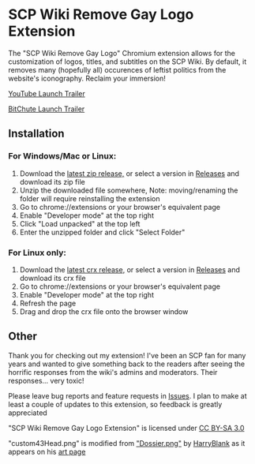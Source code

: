# SCP Wiki Remove Gay Logo Extension
The "SCP Wiki Remove Gay Logo" Chromium extension allows for the customization of logos, titles, and subtitles on the SCP Wiki. By default, it removes many (hopefully all) occurences of leftist politics from the website's iconography. Reclaim your immersion!

[YouTube Launch Trailer](https://youtu.be/i38tk5X3Kk0)

[BitChute Launch Trailer](https://www.bitchute.com/video/dVD6bW99AlLo/)

## Installation
### For Windows/Mac or Linux:
1. Download the [latest zip release,](https://github.com/mrbooboostank/scp-fix-extension/releases/download/1.0.0/scpFixExtension1.0.0.zip) or select a version in [Releases](https://github.com/mrbooboostank/scp-fix-extension/releases) and download its zip file
2. Unzip the downloaded file somewhere, Note: moving/renaming the folder will require reinstalling the extension
3. Go to chrome://extensions or your browser's equivalent page
4. Enable "Developer mode" at the top right
5. Click "Load unpacked" at the top left
6. Enter the unzipped folder and click "Select Folder"

### For Linux only:
1. Download the [latest crx release,](https://github.com/mrbooboostank/scp-fix-extension/releases/download/1.0.0/scpFixExtension1.0.0.crx) or select a version in [Releases](https://github.com/mrbooboostank/scp-fix-extension/releases) and download its crx file
2. Go to chrome://extensions or your browser's equivalent page
2. Enable "Developer mode" at the top right
3. Refresh the page
4. Drag and drop the crx file onto the browser window

## Other
Thank you for checking out my extension! I've been an SCP fan for many years and wanted to give something back to the readers after seeing the horrific responses from the wiki's admins and moderators. Their responses... very toxic!

Please leave bug reports and feature requests in [Issues](https://github.com/mrbooboostank/scp-fix-extension/issues). I plan to make at least a couple of updates to this extension, so feedback is greatly appreciated

"SCP Wiki Remove Gay Logo Extension" is licensed under [CC BY-SA 3.0](https://creativecommons.org/licenses/by-sa/3.0/)

"custom43Head.png" is modified from ["Dossier.png"](https://scp-wiki.wdfiles.com/local--files/this-page-intentionally-left-blank/Dossier.png) by [HarryBlank](https://www.wikidot.com/user:info/harryblank) as it appears on his [art page](https://scp-wiki.wikidot.com/blank-art)

